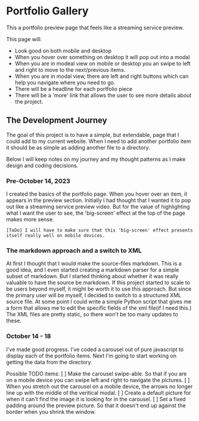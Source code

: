# Portfolio Gallery

This a portfolio preview page that feels like a streaming service preview. 

This page will: 

- Look good on both mobile and desktop
- When you hover over something on desktop it will pop out into a modal
- When you are in modeal view on mobile or desktop you an swipe to left and right to move to the next/previous items. 
- When you are in modal view, there are left and right buttons which can help you navigate where you need to go. 
- There will be a headline for each portfolio piece
- There will be a 'more' link that allows the user to see more details about the project. 

## The Development Journey

The goal of this project is to have a simple, but extendable, page that I could add to my current website. When I need to add another portfolio item it should be as simple as adding another file to a directory. 

Below I will keep notes on my journey and my thought patterns as I make design and coding decisions. 

### Pre-October 14, 2023
I created the basics of the portfolio page. When you hover over an item, it appears in the preview section. 
Initially I had thought that I wanted it to pop out like a streaming service preview video. But for the value of highlighting what I want the user to see, the 'big-screen' effect at the top of the page makes more sense. 

    [ToDo] I will have to make sure that this 'big-screen' effect presents itself really well on mobile devices. 

### The markdown approach and a switch to XML
At first I thought that I would make the source-files markdown. This is a good idea, and I even started creating a markdown parser for a simple subset of markdown. But I started thinking about whether it was really valuable to have the source be markdown. If this project started to scale to be users beyond myself, it might be worth it to use this approach. But since the primary user will be myself, I decided to switch to a structured XML source file. At some point I could write a simple Python script that gives me a form that allows me to edit the specific fields of the xml file(if I need this.) The XML files are pretty static, so there won't be too many updates to these. 

### October 14 - 18
I've made good progress. I've coded a carousel out of pure javascript to display each of the portfolio items. 
Next I'm going to start working on getting the data from the directory. 




Possible TODO items: 
[ ] Make the carousel swipe-able. So that if you are on a mobile device you can swipe left and right to navigate the pictures. 
[ ] When you stretch out the carousel on a mobile device, the arrows no longer line up with the middle of the veritical modal.
[ ] Create a default picture for when it can't find the image it is looking for in the carousel.
[ ] Set a fixed padding around the preview picture. So that it doesn't end up against the border when you shrink the window. 


